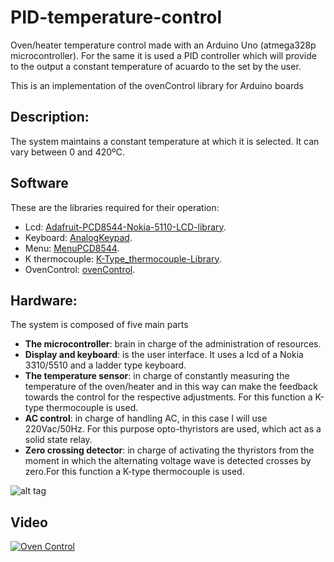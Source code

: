 # PID-temperature-control

Oven/heater temperature control made with an Arduino Uno (atmega328p microcontroller).
For the same it is used a PID controller which will provide to the output a constant temperature of acuardo to the set by the user.

This is an implementation of the ovenControl library for Arduino boards

## Description:
The system maintains a constant temperature at which it is selected. It can vary between 0 and 420ºC.

## Software
These are the libraries required for their operation:

* Lcd: [Adafruit-PCD8544-Nokia-5110-LCD-library](https://github.com/adafruit/Adafruit-PCD8544-Nokia-5110-LCD-library).
* Keyboard: [AnalogKeypad](https://github.com/kr4fty/AnalogKeyPad).
* Menu: [MenuPCD8544](https://github.com/kr4fty/MenuPCD8544).
* K thermocouple: [K-Type_thermocouple-Library](https://github.com/kr4fty/K-Type_thermocouple-Library).
* OvenControl: [ovenControl](https://github.com/kr4fty/ovenControl).


## Hardware:
The system is composed of five main parts

* **The microcontroller**: brain in charge of the administration of resources.
* **Display and keyboard**: is the user interface. It uses a lcd of a Nokia 3310/5510 and a ladder type keyboard.
* **The temperature sensor**: in charge of constantly measuring the temperature of the oven/heater and in this way can make the feedback towards the control for the respective adjustments. For this function a K-type thermocouple  is used.
* **AC control**: in charge of handling AC, in this case I will use 220Vac/50Hz. For this purpose opto-thyristors are used, which act as a solid state relay.
* **Zero crossing detector**: in charge of activating the thyristors from the moment in which the alternating voltage wave is detected crosses by zero.For this function a K-type thermocouple is used.

![alt tag](https://github.com/kr4fty/PID-temperature-control/blob/master/Eagle%20PCB/circuit.png)

## Video
[![Oven Control](https://img.youtube.com/vi/Dz5Lqh4SREI/0.jpg)](https://www.youtube.com/watch?v=Dz5Lqh4SREI "PID Oven Control")
